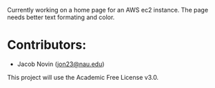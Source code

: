 Currently working on a home page for an AWS ec2 instance. The page needs better text formating and color.

# Contributors:
- Jacob Novin (jon23@nau.edu)

This project will use the Academic Free License v3.0.